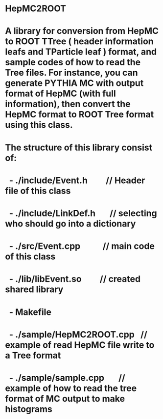 # HepMC2ROOT
# A library for conversion from HepMC to ROOT TTree ( header information leafs and TParticle leaf ) format, and sample codes of how to read the Tree files. For instance, you can generate PYTHIA MC with output format of HepMC (with full information), then convert the HepMC format to ROOT Tree format using this class. 
# The structure of this library consist of: 
#   - ./include/Event.h         // Header file of this class 
#   - ./include/LinkDef.h       // selecting who should go into a dictionary 
#   - ./src/Event.cpp           // main code of this class
#   - ./lib/libEvent.so         // created shared library
#   - Makefile
#   - ./sample/HepMC2ROOT.cpp   // example of read HepMC file write to a Tree format
#   - ./sample/sample.cpp       // example of how to read the tree format of MC output to make histograms
